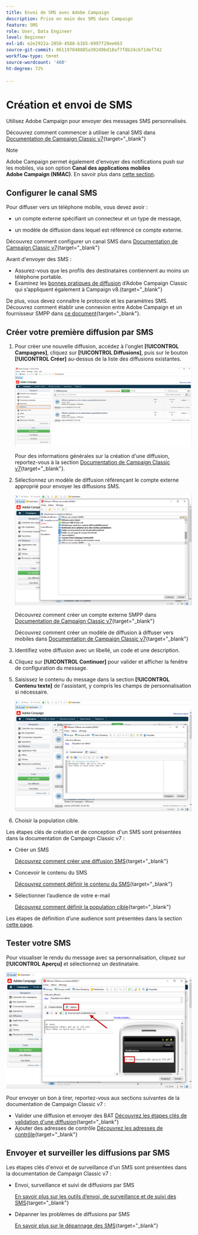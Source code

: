 ```yaml
---
title: Envoi de SMS avec Adobe Campaign
description: Prise en main des SMS dans Campaign
feature: SMS
role: User, Data Engineer
level: Beginner
exl-id: e2e2922a-2058-4588-b1b5-6997f29ee663
source-git-commit: 061197048885a30249bd18af7f8b24cb71def742
workflow-type: tm+mt
source-wordcount: '460'
ht-degree: 72%

---
```


# Création et envoi de SMS

Utilisez Adobe Campaign pour envoyer des messages SMS personnalisés.

Découvrez comment commencer à utiliser le canal SMS dans [Documentation de Campaign Classic v7](https://experienceleague.adobe.com/docs/campaign-classic/using/sending-messages/sending-messages-on-mobiles/sms-channel.html?lang=fr){target="_blank"}

>[!NOTE]
>
>Adobe Campaign permet également d&#39;envoyer des notifications push sur les mobiles, via son option **Canal des applications mobiles Adobe Campaign (NMAC)**. En savoir plus dans [cette section](push.md).

## Configurer le canal SMS

Pour diffuser vers un téléphone mobile, vous devez avoir :

* un compte externe spécifiant un connecteur et un type de message,

* un modèle de diffusion dans lequel est référencé ce compte externe.

Découvrez comment configurer un canal SMS dans [Documentation de Campaign Classic v7](https://experienceleague.adobe.com/docs/campaign-classic/using/sending-messages/sending-messages-on-mobiles/sms-set-up.html?lang=fr#sending-messages){target="_blank"}

Avant d&#39;envoyer des SMS :

* Assurez-vous que les profils des destinataires contiennent au moins un téléphone portable.
* Examinez les [bonnes pratiques de diffusion](https://experienceleague.adobe.com/docs/campaign-classic/using/sending-messages/key-steps-when-creating-a-delivery/delivery-bestpractices/delivery-best-practices.html?lang=fr#sending-messages) d’Adobe Campaign Classic qui s’appliquent également à Campaign v8.{target="_blank"}

De plus, vous devez connaître le protocole et les paramètres SMS. Découvrez comment établir une connexion entre Adobe Campaign et un fournisseur SMPP dans [ce document](https://experienceleague.adobe.com/docs/campaign-classic/using/sending-messages/sending-messages-on-mobiles/sms-protocol.html?lang=fr#sending-messages){target="_blank"}.

## Créer votre première diffusion par SMS

1. Pour créer une nouvelle diffusion, accédez à l&#39;onglet **[!UICONTROL Campagnes]**, cliquez sur **[!UICONTROL Diffusions]**, puis sur le bouton **[!UICONTROL Créer]** au-dessus de la liste des diffusions existantes.

   ![](assets/delivery_step_1.png)

   Pour des informations générales sur la création d&#39;une diffusion, reportez-vous à la section [Documentation de Campaign Classic v7](https://experienceleague.adobe.com/docs/campaign-classic/using/sending-messages/key-steps-when-creating-a-delivery/steps-about-delivery-creation-steps.html?lang=fr#sending-messages){target="_blank"}.

1. Sélectionnez un modèle de diffusion référençant le compte externe approprié pour envoyer les diffusions SMS.

   ![](assets/sms-template-list.png)

   Découvrez comment créer un compte externe SMPP dans [Documentation de Campaign Classic v7](https://experienceleague.adobe.com/docs/campaign-classic/using/sending-messages/sending-messages-on-mobiles/sms-set-up.html?lang=fr#creating-an-smpp-external-account){target="_blank"}

   Découvrez comment créer un modèle de diffusion à diffuser vers mobiles dans [Documentation de Campaign Classic v7](https://experienceleague.adobe.com/docs/campaign-classic/using/sending-messages/sending-messages-on-mobiles/sms-set-up.html?lang=fr#changing-the-delivery-template){target="_blank"}

1. Identifiez votre diffusion avec un libellé, un code et une description.

1. Cliquez sur **[!UICONTROL Continuer]** pour valider et afficher la fenêtre de configuration du message.

1. Saisissez le contenu du message dans la section **[!UICONTROL Contenu texte]** de l&#39;assistant, y compris les champs de personnalisation si nécessaire.

   ![](assets/sms-content.png)

1. Choisir la population cible.

Les étapes clés de création et de conception d&#39;un SMS sont présentées dans la documentation de Campaign Classic v7 :

* Créer un SMS

  [Découvrez comment créer une diffusion SMS](https://experienceleague.adobe.com/docs/campaign-classic/using/sending-messages/sending-messages-on-mobiles/sms-create.html?lang=fr#sending-messages){target="_blank"}

* Concevoir le contenu du SMS

  [Découvrez comment définir le contenu du SMS](https://experienceleague.adobe.com/docs/campaign-classic/using/sending-messages/sending-messages-on-mobiles/sms-create.html?lang=fr#defining-the-sms-content){target="_blank"}

* Sélectionner l’audience de votre e-mail

  [Découvrez comment définir la population cible](https://experienceleague.adobe.com/docs/campaign-classic/using/sending-messages/key-steps-when-creating-a-delivery/steps-defining-the-target-population.html?lang=fr){target="_blank"}

Les étapes de définition d’une audience sont présentées dans la section [cette page](../start/audiences.md).

## Tester votre SMS

Pour visualiser le rendu du message avec sa personnalisation, cliquez sur **[!UICONTROL Aperçu]** et sélectionnez un destinataire.

![](assets/sms-preview.png)

Pour envoyer un bon à tirer, reportez-vous aux sections suivantes de la documentation de Campaign Classic v7 :

* Valider une diffusion et envoyer des BAT
  [Découvrez les étapes clés de validation d&#39;une diffusion](https://experienceleague.adobe.com/docs/campaign-classic/using/sending-messages/key-steps-when-creating-a-delivery/steps-validating-the-delivery.html?lang=fr){target="_blank"}
* Ajouter des adresses de contrôle
  [Découvrez les adresses de contrôle](https://experienceleague.adobe.com/docs/campaign-classic/using/sending-messages/using-seed-addresses/about-seed-addresses.html?lang=fr){target="_blank"}

## Envoyer et surveiller les diffusions par SMS

Les étapes clés d&#39;envoi et de surveillance d&#39;un SMS sont présentées dans la documentation de Campaign Classic v7 :

* Envoi, surveillance et suivi de diffusions par SMS

  [En savoir plus sur les outils d’envoi, de surveillance et de suivi des SMS](https://experienceleague.adobe.com/docs/campaign-classic/using/sending-messages/sending-messages-on-mobiles/sms-send.html?lang=fr#sending-messages){target="_blank"}

* Dépanner les problèmes de diffusions par SMS

  [En savoir plus sur le dépannage des SMS](https://experienceleague.adobe.com/docs/campaign-classic/using/sending-messages/sending-messages-on-mobiles/troubleshooting-sms.html?lang=fr#sending-messages){target="_blank"}
